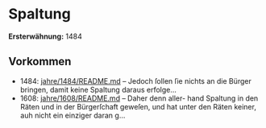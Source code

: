 # Spaltung

**Ersterwähnung:** 1484

## Vorkommen
- 1484: [jahre/1484/README.md](../jahre/1484/README.md) – Jedoch ſollen ſie nichts an
die Bürger bringen, damit keine Spaltung daraus erfolge...
- 1608: [jahre/1608/README.md](../jahre/1608/README.md) – Daher denn aller-
hand Spaltung in den Räten und in der Bürgerſchaft
geweſen, und hat unter den Räten keiner, auh nicht ein
einziger daran g...
